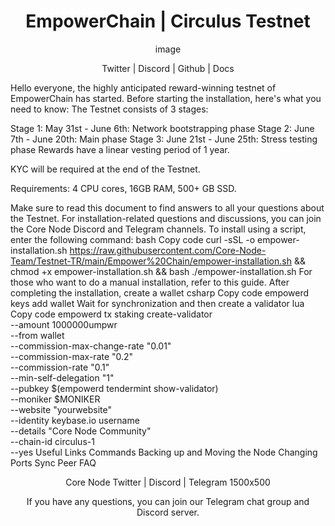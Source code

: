 <h1 align="center">EmpowerChain | Circulus Testnet</h1>
<div align="center">
image

Twitter | Discord | Github | Docs
 </div>
Hello everyone, the highly anticipated reward-winning testnet of EmpowerChain has started.
Before starting the installation, here's what you need to know:
The Testnet consists of 3 stages:

Stage 1: May 31st - June 6th: Network bootstrapping phase
Stage 2: June 7th - June 20th: Main phase
Stage 3: June 21st - June 25th: Stress testing phase
Rewards have a linear vesting period of 1 year.

KYC will be required at the end of the Testnet.

Requirements: 4 CPU cores, 16GB RAM, 500+ GB SSD.

Make sure to read this document to find answers to all your questions about the Testnet.
For installation-related questions and discussions, you can join the Core Node Discord and Telegram channels.
To install using a script, enter the following command:
bash
Copy code
curl -sSL -o empower-installation.sh https://raw.githubusercontent.com/Core-Node-Team/Testnet-TR/main/Empower%20Chain/empower-installation.sh && chmod +x empower-installation.sh && bash ./empower-installation.sh
For those who want to do a manual installation, refer to this guide.
After completing the installation, create a wallet
csharp
Copy code
empowerd keys add wallet
Wait for synchronization and then create a validator
lua
Copy code
empowerd tx staking create-validator \
  --amount 1000000umpwr \
  --from wallet \
  --commission-max-change-rate "0.01" \
  --commission-max-rate "0.2" \
  --commission-rate "0.1" \
  --min-self-delegation "1" \
  --pubkey  $(empowerd tendermint show-validator) \
  --moniker $MONIKER \
  --website "yourwebsite" \
  --identity keybase.io username \
  --details "Core Node Community" \
  --chain-id circulus-1 \
  --yes
Useful Links
Commands
Backing up and Moving the Node
Changing Ports
Sync Peer FAQ
<div align="center">
Core Node
Twitter | Discord | Telegram
1500x500

If you have any questions, you can join our Telegram chat group and Discord server.
</div>
